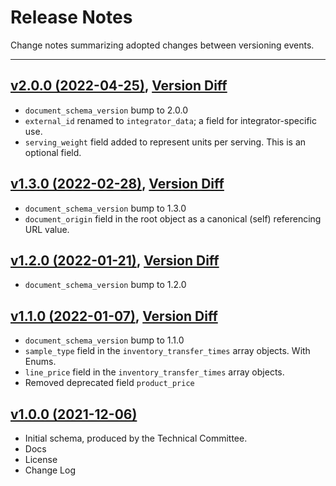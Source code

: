 # Release Notes
Change notes summarizing adopted changes between versioning events.

----------------------------------------

## [v2.0.0 (2022-04-25)](https://github.com/conflabs/wcia-transfer-data-schema/tree/v2.0.0), [Version Diff](https://github.com/conflabs/wcia-transfer-data-schema/compare/v1.3.0...v2.0.0)
- `document_schema_version` bump to 2.0.0
- `external_id` renamed to `integrator_data`; a field for integrator-specific use.
- `serving_weight` field added to represent units per serving. This is an optional field.

## [v1.3.0 (2022-02-28)](https://github.com/conflabs/wcia-transfer-data-schema/tree/v1.3.0), [Version Diff](https://github.com/conflabs/wcia-transfer-data-schema/compare/v1.2.0...v1.3.0)  
- `document_schema_version` bump to 1.3.0
- `document_origin` field in the root object as a canonical (self) referencing URL value.

## [v1.2.0 (2022-01-21)](https://github.com/conflabs/wcia-transfer-data-schema/tree/v1.2.0), [Version Diff](https://github.com/conflabs/wcia-transfer-data-schema/compare/v1.1.0...v1.2.0)  
- `document_schema_version` bump to 1.2.0

## [v1.1.0 (2022-01-07)](https://github.com/conflabs/wcia-transfer-data-schema/tree/v1.1.0), [Version Diff](https://github.com/conflabs/wcia-transfer-data-schema/compare/v1.0.0...v1.1.0)  
- `document_schema_version` bump to 1.1.0
- `sample_type` field in the `inventory_transfer_times` array objects. With Enums.
- `line_price` field  in the `inventory_transfer_times` array objects.
- Removed deprecated field `product_price`

## [v1.0.0 (2021-12-06)](https://github.com/conflabs/wcia-transfer-data-schema/tree/v1.0.0)
- Initial schema, produced by the Technical Committee.
- Docs
- License
- Change Log
